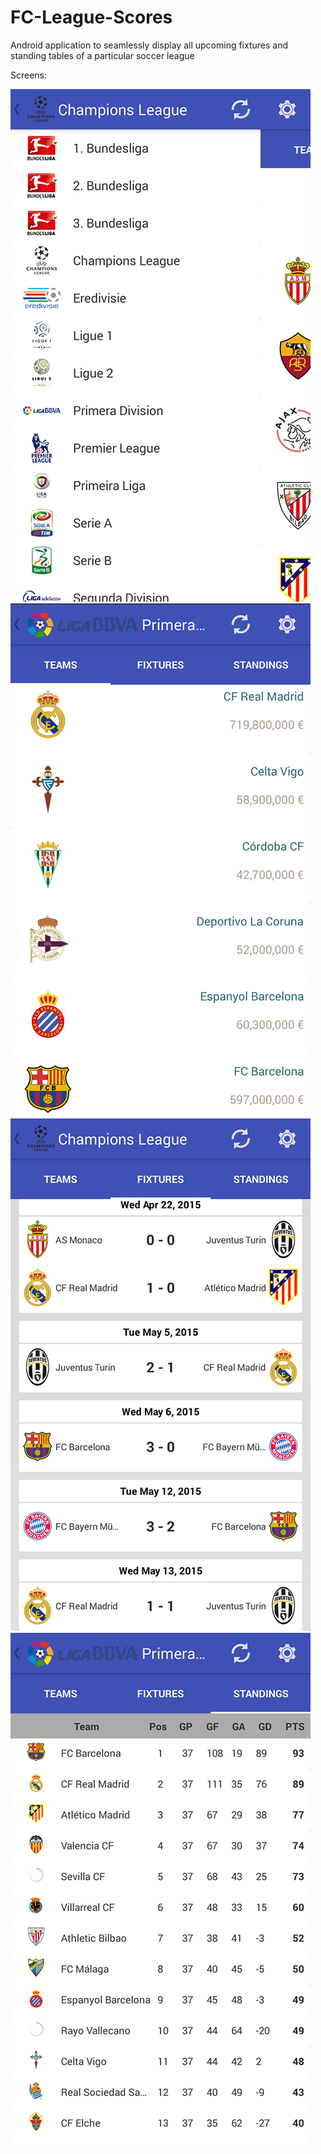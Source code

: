 # FC-League-Scores
Android application to seamlessly display all upcoming fixtures and standing tables of a particular soccer league

Screens:

![Leagues List](MyApplication/images/Leagues_small.png)
![Teams](MyApplication/images/Teams_small.png)
![Fixtures](MyApplication/images/Fixtures_small.png)
![Table](MyApplication/images/Table_small.png)


